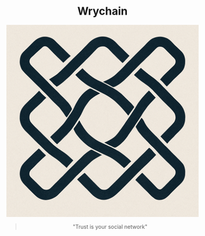 <h1 align="center">Wrychain</h1>

![splash-image](./docs/assets/concept-icon.png)

<blockquote align="center">"Trust is your social network"</blockquote>
